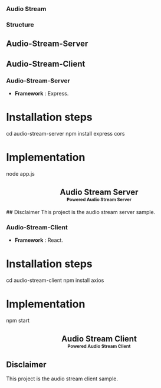 <h3>Audio Stream</h3>

### Structure
## Audio-Stream-Server
## Audio-Stream-Client


### Audio-Stream-Server

- **Framework** : Express.

# Installation steps

cd audio-stream-server
npm install express cors

# Implementation

node app.js

<div align="center">

<h2>Audio Stream Server <br/> <span style="font-size:12px">Powered Audio Stream Server</span> </h2>

</div>
## Disclaimer
This project is the audio stream server sample.


### Audio-Stream-Client
- **Framework** : React.

# Installation steps
cd audio-stream-client
npm install axios

# Implementation        
npm start

<div align="center">
<h2>Audio Stream Client <br/> <span style="font-size:12px">Powered Audio Stream Client</span> </h2>
</div>

## Disclaimer
This project is the audio stream client sample.
